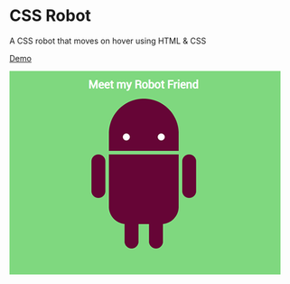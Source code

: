 # CSS Robot

A CSS robot that moves on hover using HTML & CSS

[Demo][1]

[1]:https://christinetrant.github.io/robot/

![Screenshot](6.png)
